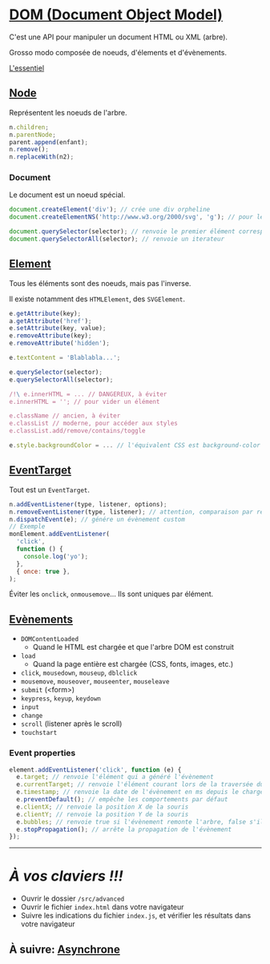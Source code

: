 # [DOM (Document Object Model)](https://developer.mozilla.org/en-US/docs/Web/API/Document_Object_Model)

C'est une API pour manipuler un document HTML ou XML (arbre).

Grosso modo composée de noeuds, d'élements et d'évènements.

[L'essentiel](https://developer.mozilla.org/fr/docs/Web/API/Document_Object_Model/Introduction#Interfaces_essentielles_du_DOM)

## [Node](https://developer.mozilla.org/fr/docs/Web/API/Node)

Représentent les noeuds de l'arbre.

```js
n.children;
n.parentNode;
parent.append(enfant);
n.remove();
n.replaceWith(n2);
```

### Document

Le document est un noeud spécial.

```js
document.createElement('div'); // crée une div orpheline
document.createElementNS('http://www.w3.org/2000/svg', 'g'); // pour le SVG

document.querySelector(selector); // renvoie le premier élément correspondant
document.querySelectorAll(selector); // renvoie un iterateur
```

## [Element](https://developer.mozilla.org/en-US/docs/Web/API/element)

Tous les éléments sont des noeuds, mais pas l'inverse.

Il existe notamment des `HTMLElement`, des `SVGElement`.

```js
e.getAttribute(key);
a.getAttribute('href');
e.setAttribute(key, value);
e.removeAttribute(key);
e.removeAttribute('hidden');

e.textContent = 'Blablabla...';

e.querySelector(selector);
e.querySelectorAll(selector);

/!\ e.innerHTML = ... // DANGEREUX, à éviter
e.innerHTML = ''; // pour vider un élément

e.className // ancien, à éviter
e.classList // moderne, pour accéder aux styles
e.classList.add/remove/contains/toggle

e.style.backgroundColor = ... // l'équivalent CSS est background-color
```

## [EventTarget](https://developer.mozilla.org/fr/docs/Web/API/EventTarget)

Tout est un `EventTarget`.

```js
n.addEventListener(type, listener, options);
n.removeEventListener(type, listener); // attention, comparaison par référence
n.dispatchEvent(e); // génére un évènement custom
// Exemple
monElement.addEventListener(
  'click',
  function () {
    console.log('yo');
  },
  { once: true },
);
```

Éviter les `onclick`, `onmousemove`...
Ils sont uniques par élément.

## [Evènements](https://developer.mozilla.org/en-US/docs/Web/Events)

- `DOMContentLoaded`
  - Quand le HTML est chargée et que l'arbre DOM est construit
- `load`
  - Quand la page entière est chargée (CSS, fonts, images, etc.)
- `click`, `mousedown`, `mouseup`, `dblclick`
- `mousemove`, `mouseover`, `mouseenter`, `mouseleave`
- `submit` (&lt;form>)
- `keypress`, `keyup`, `keydown`
- `input`
- `change`
- `scroll` (listener après le scroll)
- `touchstart`

### Event properties

```js
element.addEventListener('click', function (e) {
  e.target; // renvoie l'élément qui a généré l'évènement
  e.currentTarget; // renvoie l'élément courant lors de la traversée du DOM
  e.timestamp; // renvoie la date de l'évènement en ms depuis le chargement de la page
  e.preventDefault(); // empêche les comportements par défaut
  e.clientX; // renvoie la position X de la souris
  e.clientY; // renvoie la position Y de la souris
  e.bubbles; // renvoie true si l'évènement remonte l'arbre, false s'il descend
  e.stopPropagation(); // arrête la propagation de l'évènement
});
```

---

# _**À vos claviers !!!**_

- Ouvrir le dossier `/src/advanced`
- Ouvrir le fichier `index.html` dans votre navigateur
- Suivre les indications du fichier `index.js`, et vérifier les résultats dans votre navigateur

## À suivre: [Asynchrone](./2-3_xxx_async.md)
